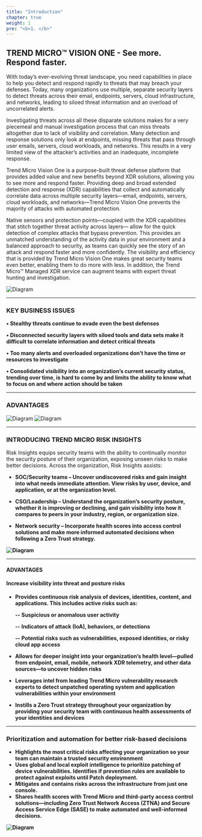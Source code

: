 ```yaml
---
title: "Introduction"
chapter: true
weight: 1
pre: "<b>1. </b>"
---
```


## TREND MICRO™ VISION ONE - See more. Respond faster.
With today’s ever-evolving threat landscape, you need capabilities in place to help you detect and respond rapidly to threats that may breach your defenses. Today, many organizations use multiple, separate security layers to detect threats across their email, endpoints, servers, cloud infrastructure, and networks, leading to siloed threat information and an overload of uncorrelated alerts.

Investigating threats across all these disparate solutions makes for a very piecemeal and manual investigation process that can miss threats altogether due to lack of visibility and correlation. Many detection and response solutions only look at endpoints, missing threats that pass through user emails, servers, cloud workloads, and networks. This results in a very limited view of the attacker’s activities and an inadequate, incomplete response.

Trend Micro Vision One is a purpose-built threat defense platform that provides added value and new benefits beyond XDR solutions, allowing you to see more and respond faster. Providing deep and broad extended detection and response (XDR) capabilities that collect and automatically correlate data across multiple security layers—email, endpoints, servers, cloud workloads, and networks—Trend Micro Vision One prevents the majority of attacks with automated protection.

Native sensors and protection points—coupled with the XDR capabilities that stitch together threat activity across layers— allow for the quick detection of complex attacks that bypass
prevention. This provides an unmatched understanding of the activity data in your environment and a balanced approach to security, as teams can quickly see the story of an attack and respond faster and more confidently. The visibility and efficiency that is provided by Trend Micro Vision One makes great security teams even better, enabling them to do more with
less. In addition, the Trend Micro™ Managed XDR service can augment teams with expert threat hunting and investigation.

![Diagram](/images/c1.png)

---
### KEY BUSINESS ISSUES


<b>• Stealthy threats continue to evade even the best defenses

• Disconnected security layers with siloed tools and data sets make it difficult to correlate information and detect critical threats

• Too many alerts and overloaded organizations don’t have the time or resources to investigate

• Consolidated visibility into an organization’s current security status, trending over time, is hard to come by and limits the ability to know what to focus on and where action should be taken</b>

---
### ADVANTAGES
![Diagram](/images/c1ws-advantages.png)
![Diagram](/images/c1ws-legacy.png)


---
### INTRODUCING TREND MICRO RISK INSIGHTS
Risk Insights equips security teams with the ability to continually monitor the security posture of their organization, exposing unseen risks to make better decisions. Across the organization, Risk Insights assists:

- <b> SOC/Security teams –
Uncover undiscovered risks and gain insight into what needs immediate attention. View risks by user, device, and application, or at the organization level.

- <b> CSO/Leadership –
Understand the organization’s security posture, whether it is improving or declining, and gain visibility into how it compares to peers in your industry, region, or organization size.

- <b> Network security –
Incorporate health scores into access control solutions and make more informed automated decisions when following a Zero Trust strategy.

![Diagram](/images/ztsa2.png)


----
#### ADVANTAGES
#### Increase visibility into threat and posture risks

- <b> Provides continuous risk analysis of devices, identities, content, and applications. This includes active risks such as:</b>

    -- Suspicious or anomalous user activity

    -- Indicators of attack (IoA), behaviors, or detections

    -- Potential risks such as vulnerabilities, exposed identities, or risky cloud app access
- <b> Allows for deeper insight into your organization’s health level—pulled from endpoint, email, mobile, network XDR telemetry, and other data sources—to uncover hidden risks</b>
- <b> Leverages intel from leading Trend Micro vulnerability research experts to detect unpatched operating system and application vulnerabilities within your environment</b>
- <b> Instills a Zero Trust strategy throughout your organization by providing your security team with continuous health assessments of your identities and devices</b>

---
### Prioritization and automation for better risk-based decisions
- <b> Highlights the most critical risks affecting your organization so your team can maintain a trusted security environment</b>
- <b> Uses global and local exploit intelligence to prioritize patching of device vulnerabilities. Identifies if prevention rules are available to protect against exploits until Patch deployment.</b>
- <b> Mitigates and contains risks across the infrastructure from just one console.</b>
- <b> Shares health scores with Trend Micro and third-party access control solutions—including Zero Trust Network Access (ZTNA) and Secure Access Service Edge (SASE) to make automated and well-informed decisions.</b>

![Diagram](/images/ztsa3.png)